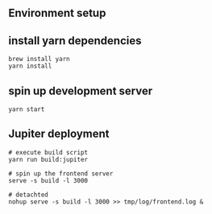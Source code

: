 ## Environment setup

## install yarn dependencies

```
brew install yarn
yarn install
```

## spin up development server

```
yarn start
```

## Jupiter deployment

```
# execute build script
yarn run build:jupiter

# spin up the frontend server
serve -s build -l 3000

# detachted
nohup serve -s build -l 3000 >> tmp/log/frontend.log &
```

